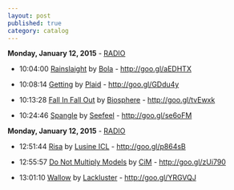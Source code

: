 ```yaml
---
layout: post
published: true
category: catalog
---
```


**Monday, January 12, 2015** - [RADIO](/2015/01/12/Bola-radio)

*   10:04:00  [Rainslaight](http://goo.gl/zATwDa) by [Bola](http://www.last.fm/music/Bola) - http://goo.gl/aEDHTX

*   10:08:14  [Getting](http://goo.gl/kNKF90) by [Plaid](http://www.last.fm/music/Plaid) - http://goo.gl/GDdu4y

*   10:13:28  [Fall In Fall Out](http://goo.gl/CPBJj8) by [Biosphere](http://www.last.fm/music/Biosphere) - http://goo.gl/tvEwxk

*   10:24:46  [Spangle](http://goo.gl/tQtGNR) by [Seefeel](http://www.last.fm/music/Seefeel) - http://goo.gl/se6oFM



**Monday, January 12, 2015** - [RADIO](/2015/01/12/Bola-radio)

*   12:51:44  [Risa](http://goo.gl/UzZLlX) by [Lusine ICL](http://www.last.fm/music/Lusine+ICL) - http://goo.gl/p864sB

*   12:55:57  [Do Not Multiply Models](http://goo.gl/0pBOiE) by [CiM](http://www.last.fm/music/CiM) - http://goo.gl/zUi790

*   13:01:10  [Wallow](http://goo.gl/Vr5kH1) by [Lackluster](http://www.last.fm/music/Lackluster) - http://goo.gl/YRGVQJ

